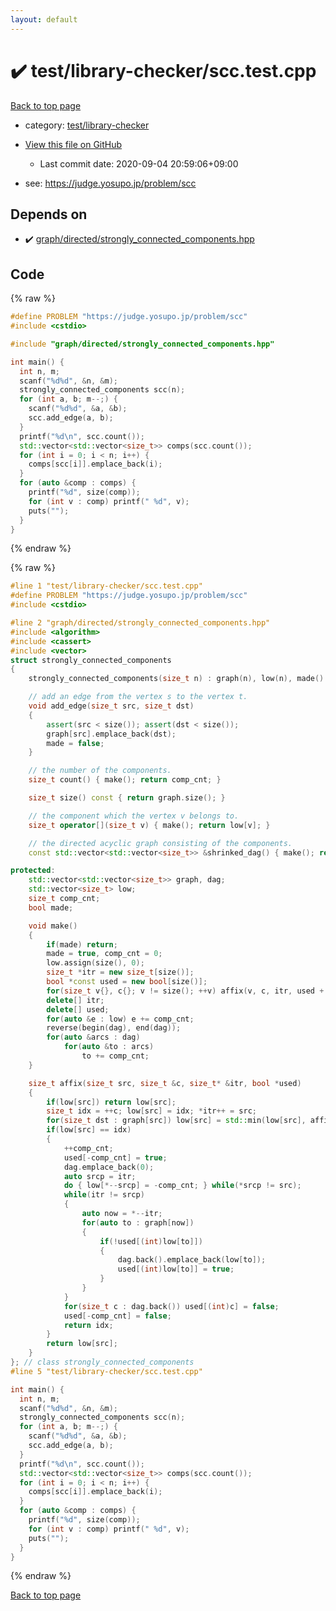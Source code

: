 ```yaml
---
layout: default
---
```


<!-- mathjax config similar to math.stackexchange -->
<script type="text/javascript" async
  src="https://cdnjs.cloudflare.com/ajax/libs/mathjax/2.7.5/MathJax.js?config=TeX-MML-AM_CHTML">
</script>
<script type="text/x-mathjax-config">
  MathJax.Hub.Config({
    TeX: { equationNumbers: { autoNumber: "AMS" }},
    tex2jax: {
      inlineMath: [ ['$','$'] ],
      processEscapes: true
    },
    "HTML-CSS": { matchFontHeight: false },
    displayAlign: "left",
    displayIndent: "2em"
  });
</script>

<script type="text/javascript" src="https://cdnjs.cloudflare.com/ajax/libs/jquery/3.4.1/jquery.min.js"></script>
<script src="https://cdn.jsdelivr.net/npm/jquery-balloon-js@1.1.2/jquery.balloon.min.js" integrity="sha256-ZEYs9VrgAeNuPvs15E39OsyOJaIkXEEt10fzxJ20+2I=" crossorigin="anonymous"></script>
<script type="text/javascript" src="../../../assets/js/copy-button.js"></script>
<link rel="stylesheet" href="../../../assets/css/copy-button.css" />


# :heavy_check_mark: test/library-checker/scc.test.cpp

<a href="../../../index.html">Back to top page</a>

* category: <a href="../../../index.html#8a40f8ed03f4cdb6c2fe0a2d4731a143">test/library-checker</a>
* <a href="{{ site.github.repository_url }}/blob/master/test/library-checker/scc.test.cpp">View this file on GitHub</a>
    - Last commit date: 2020-09-04 20:59:06+09:00


* see: <a href="https://judge.yosupo.jp/problem/scc">https://judge.yosupo.jp/problem/scc</a>


## Depends on

* :heavy_check_mark: <a href="../../../library/graph/directed/strongly_connected_components.hpp.html">graph/directed/strongly_connected_components.hpp</a>


## Code

<a id="unbundled"></a>
{% raw %}
```cpp
#define PROBLEM "https://judge.yosupo.jp/problem/scc"
#include <cstdio>

#include "graph/directed/strongly_connected_components.hpp"

int main() {
  int n, m;
  scanf("%d%d", &n, &m);
  strongly_connected_components scc(n);
  for (int a, b; m--;) {
    scanf("%d%d", &a, &b);
    scc.add_edge(a, b);
  }
  printf("%d\n", scc.count());
  std::vector<std::vector<size_t>> comps(scc.count());
  for (int i = 0; i < n; i++) {
    comps[scc[i]].emplace_back(i);
  }
  for (auto &comp : comps) {
    printf("%d", size(comp));
    for (int v : comp) printf(" %d", v);
    puts("");
  }
}

```
{% endraw %}

<a id="bundled"></a>
{% raw %}
```cpp
#line 1 "test/library-checker/scc.test.cpp"
#define PROBLEM "https://judge.yosupo.jp/problem/scc"
#include <cstdio>

#line 2 "graph/directed/strongly_connected_components.hpp"
#include <algorithm>
#include <cassert>
#include <vector>
struct strongly_connected_components
{
    strongly_connected_components(size_t n) : graph(n), low(n), made() {}

    // add an edge from the vertex s to the vertex t.
    void add_edge(size_t src, size_t dst)
    {
        assert(src < size()); assert(dst < size());
        graph[src].emplace_back(dst);
        made = false;
    }

    // the number of the components.
    size_t count() { make(); return comp_cnt; }

    size_t size() const { return graph.size(); }

    // the component which the vertex v belongs to.
    size_t operator[](size_t v) { make(); return low[v]; }

    // the directed acyclic graph consisting of the components.
    const std::vector<std::vector<size_t>> &shrinked_dag() { make(); return dag; }

protected:
    std::vector<std::vector<size_t>> graph, dag;
    std::vector<size_t> low;
    size_t comp_cnt;
    bool made;

    void make()
    {
        if(made) return;
        made = true, comp_cnt = 0;
        low.assign(size(), 0);
        size_t *itr = new size_t[size()];
        bool *const used = new bool[size()];
        for(size_t v{}, c{}; v != size(); ++v) affix(v, c, itr, used + size());
        delete[] itr;
        delete[] used;
        for(auto &e : low) e += comp_cnt;
        reverse(begin(dag), end(dag));
        for(auto &arcs : dag)
            for(auto &to : arcs)
                to += comp_cnt;
    }

    size_t affix(size_t src, size_t &c, size_t* &itr, bool *used)
    {
        if(low[src]) return low[src];
        size_t idx = ++c; low[src] = idx; *itr++ = src;
        for(size_t dst : graph[src]) low[src] = std::min(low[src], affix(dst, c, itr, used));
        if(low[src] == idx)
        {
            ++comp_cnt;
            used[-comp_cnt] = true;
            dag.emplace_back(0);
            auto srcp = itr;
            do { low[*--srcp] = -comp_cnt; } while(*srcp != src);
            while(itr != srcp)
            {
                auto now = *--itr;
                for(auto to : graph[now])
                {
                    if(!used[(int)low[to]])
                    {
                        dag.back().emplace_back(low[to]);
                        used[(int)low[to]] = true;
                    }
                }
            }
            for(size_t c : dag.back()) used[(int)c] = false;
            used[-comp_cnt] = false;
            return idx;
        }
        return low[src];
    }
}; // class strongly_connected_components
#line 5 "test/library-checker/scc.test.cpp"

int main() {
  int n, m;
  scanf("%d%d", &n, &m);
  strongly_connected_components scc(n);
  for (int a, b; m--;) {
    scanf("%d%d", &a, &b);
    scc.add_edge(a, b);
  }
  printf("%d\n", scc.count());
  std::vector<std::vector<size_t>> comps(scc.count());
  for (int i = 0; i < n; i++) {
    comps[scc[i]].emplace_back(i);
  }
  for (auto &comp : comps) {
    printf("%d", size(comp));
    for (int v : comp) printf(" %d", v);
    puts("");
  }
}

```
{% endraw %}

<a href="../../../index.html">Back to top page</a>

